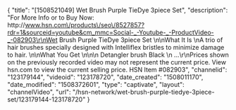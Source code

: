 {
    "title": "[1508521049] Wet Brush Purple TieDye 3piece Set",
    "description": "For More Info or to Buy Now: http:\/\/www.hsn.com\/products\/seo\/8527857?rdr=1&sourceid=youtube&cm_mmc=Social-_-Youtube-_-ProductVideo-_-082903\r\nWet Brush Purple TieDye 3piece Set \n\nWhat It Is \nA trio of hair brushes specially designed with Intelliflex bristles to minimize damage to hair. \n\nWhat You Get \n\n\n    Detangler brush  Black \n   ...\r\nPrices shown on the previously recorded video may not represent the current price.  View hsn.com to view the current selling price. HSN Item #082903",
    "channelid": "123179144",
    "videoid": "123178720",
    "date_created": "1508011170",
    "date_modified": "1508372601",
    "type": "captivate",
    "layout": "channelVideo",
    "url": "\/hsn-network\/wet-brush-purple-tiedye-3piece-set\/123179144-123178720"
}